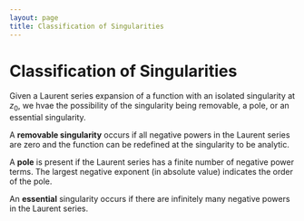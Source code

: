 ```yaml
---
layout: page
title: Classification of Singularities
---
```

# Classification of Singularities

Given a Laurent series expansion of a function with an isolated singularity at $z_0$, we hvae the possibility of the singularity being removable, a pole, or an essential singularity.

A **removable singularity** occurs if all negative powers in the Laurent series are zero and the function can be redefined at the singularity to be analytic.

A **pole** is present if the Laurent series has a finite number of negative power terms. The largest negative exponent (in absolute value) indicates the order of the pole.

An **essential** singularity occurs if there are infinitely many negative powers in the Laurent series.
